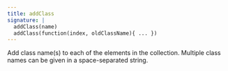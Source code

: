 ```yaml
---
title: addClass
signature: |
  addClass(name)
  addClass(function(index, oldClassName){ ... })
---
```


Add class name(s) to each of the elements in the collection. Multiple class
names can be given in a space-separated string.
